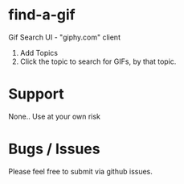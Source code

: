 # find-a-gif

Gif Search UI - "giphy.com" client 

1. Add Topics
2. Click the topic to search for GIFs, by that topic.

# Support

None..  Use at your own risk

# Bugs / Issues

Please feel free to submit via github issues.  